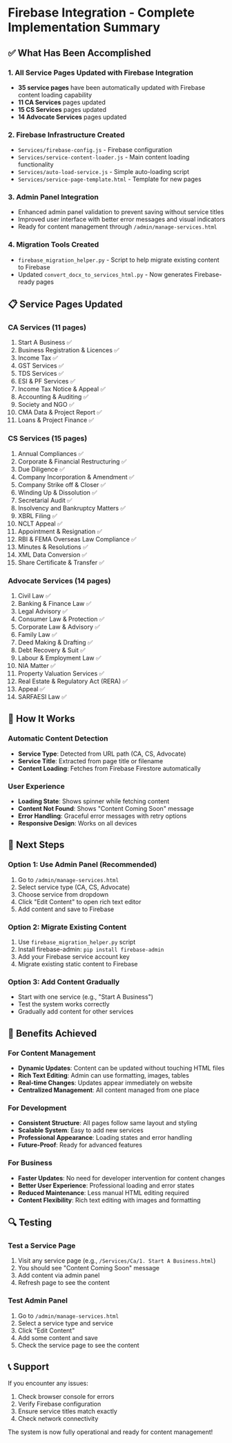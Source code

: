 # Firebase Integration - Complete Implementation Summary

## ✅ What Has Been Accomplished

### 1. **All Service Pages Updated with Firebase Integration**

- **35 service pages** have been automatically updated with Firebase content loading capability
- **11 CA Services** pages updated
- **15 CS Services** pages updated
- **14 Advocate Services** pages updated

### 2. **Firebase Infrastructure Created**

- `Services/firebase-config.js` - Firebase configuration
- `Services/service-content-loader.js` - Main content loading functionality
- `Services/auto-load-service.js` - Simple auto-loading script
- `Services/service-page-template.html` - Template for new pages

### 3. **Admin Panel Integration**

- Enhanced admin panel validation to prevent saving without service titles
- Improved user interface with better error messages and visual indicators
- Ready for content management through `/admin/manage-services.html`

### 4. **Migration Tools Created**

- `firebase_migration_helper.py` - Script to help migrate existing content to Firebase
- Updated `convert_docx_to_services_html.py` - Now generates Firebase-ready pages

## 📋 Service Pages Updated

### CA Services (11 pages)

1. Start A Business ✅
2. Business Registration & Licences ✅
3. Income Tax ✅
4. GST Services ✅
5. TDS Services ✅
6. ESI & PF Services ✅
7. Income Tax Notice & Appeal ✅
8. Accounting & Auditing ✅
9. Society and NGO ✅
10. CMA Data & Project Report ✅
11. Loans & Project Finance ✅

### CS Services (15 pages)

1. Annual Compliances ✅
2. Corporate & Financial Restructuring ✅
3. Due Diligence ✅
4. Company Incorporation & Amendment ✅
5. Company Strike off & Closer ✅
6. Winding Up & Dissolution ✅
7. Secretarial Audit ✅
8. Insolvency and Bankruptcy Matters ✅
9. XBRL Filing ✅
10. NCLT Appeal ✅
11. Appointment & Resignation ✅
12. RBI & FEMA Overseas Law Compliance ✅
13. Minutes & Resolutions ✅
14. XML Data Conversion ✅
15. Share Certificate & Transfer ✅

### Advocate Services (14 pages)

1. Civil Law ✅
2. Banking & Finance Law ✅
3. Legal Advisory ✅
4. Consumer Law & Protection ✅
5. Corporate Law & Advisory ✅
6. Family Law ✅
7. Deed Making & Drafting ✅
8. Debt Recovery & Suit ✅
9. Labour & Employment Law ✅
10. NIA Matter ✅
11. Property Valuation Services ✅
12. Real Estate & Regulatory Act (RERA) ✅
13. Appeal ✅
14. SARFAESI Law ✅

## 🔧 How It Works

### Automatic Content Detection

- **Service Type**: Detected from URL path (CA, CS, Advocate)
- **Service Title**: Extracted from page title or filename
- **Content Loading**: Fetches from Firebase Firestore automatically

### User Experience

- **Loading State**: Shows spinner while fetching content
- **Content Not Found**: Shows "Content Coming Soon" message
- **Error Handling**: Graceful error messages with retry options
- **Responsive Design**: Works on all devices

## 📝 Next Steps

### Option 1: Use Admin Panel (Recommended)

1. Go to `/admin/manage-services.html`
2. Select service type (CA, CS, Advocate)
3. Choose service from dropdown
4. Click "Edit Content" to open rich text editor
5. Add content and save to Firebase

### Option 2: Migrate Existing Content

1. Use `firebase_migration_helper.py` script
2. Install firebase-admin: `pip install firebase-admin`
3. Add your Firebase service account key
4. Migrate existing static content to Firebase

### Option 3: Add Content Gradually

- Start with one service (e.g., "Start A Business")
- Test the system works correctly
- Gradually add content for other services

## 🎯 Benefits Achieved

### For Content Management

- **Dynamic Updates**: Content can be updated without touching HTML files
- **Rich Text Editing**: Admin can use formatting, images, tables
- **Real-time Changes**: Updates appear immediately on website
- **Centralized Management**: All content managed from one place

### For Development

- **Consistent Structure**: All pages follow same layout and styling
- **Scalable System**: Easy to add new services
- **Professional Appearance**: Loading states and error handling
- **Future-Proof**: Ready for advanced features

### For Business

- **Faster Updates**: No need for developer intervention for content changes
- **Better User Experience**: Professional loading and error states
- **Reduced Maintenance**: Less manual HTML editing required
- **Content Flexibility**: Rich text editing with images and formatting

## 🔍 Testing

### Test a Service Page

1. Visit any service page (e.g., `/Services/Ca/1. Start A Business.html`)
2. You should see "Content Coming Soon" message
3. Add content via admin panel
4. Refresh page to see the content

### Test Admin Panel

1. Go to `/admin/manage-services.html`
2. Select a service type and service
3. Click "Edit Content"
4. Add some content and save
5. Check the service page to see the content

## 📞 Support

If you encounter any issues:

1. Check browser console for errors
2. Verify Firebase configuration
3. Ensure service titles match exactly
4. Check network connectivity

The system is now fully operational and ready for content management!
